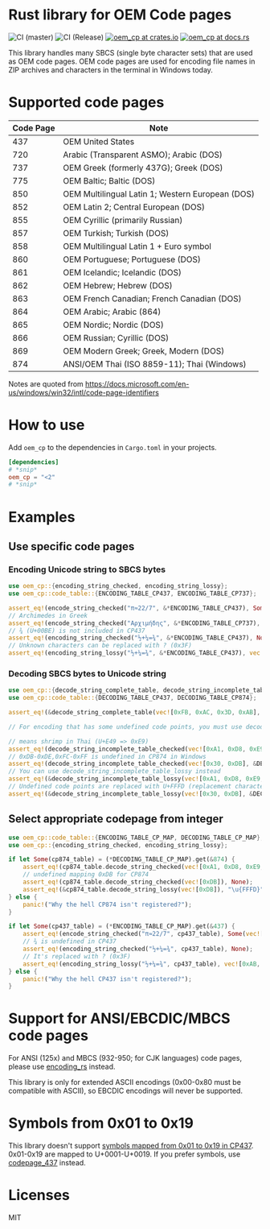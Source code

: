 # Rust library for OEM Code pages

![CI (master)](<https://github.com/tats-u/rust-oem-cp/workflows/CI%20(master)/badge.svg>)
![CI (Release)](<https://github.com/tats-u/rust-oem-cp/workflows/CI%20(Release)/badge.svg>)
[![oem_cp at crates.io](https://img.shields.io/crates/v/oem_cp.svg)](https://crates.io/crates/oem_cp)
[![oem_cp at docs.rs](https://docs.rs/oem_cp/badge.svg)](https://docs.rs/oem_cp)

This library handles many SBCS (single byte character sets) that are used as OEM code pages. OEM code pages are used for encoding file names in ZIP archives and characters in the terminal in Windows today.

# Supported code pages

| Code Page | Note                                             |
| --------- | ------------------------------------------------ |
| 437       | OEM United States                                |
| 720       | Arabic (Transparent ASMO); Arabic (DOS)          |
| 737       | OEM Greek (formerly 437G); Greek (DOS)           |
| 775       | OEM Baltic; Baltic (DOS)                         |
| 850       | OEM Multilingual Latin 1; Western European (DOS) |
| 852       | OEM Latin 2; Central European (DOS)              |
| 855       | OEM Cyrillic (primarily Russian)                 |
| 857       | OEM Turkish; Turkish (DOS)                       |
| 858       | OEM Multilingual Latin 1 + Euro symbol           |
| 860       | OEM Portuguese; Portuguese (DOS)                 |
| 861       | OEM Icelandic; Icelandic (DOS)                   |
| 862       | OEM Hebrew; Hebrew (DOS)                         |
| 863       | OEM French Canadian; French Canadian (DOS)       |
| 864       | OEM Arabic; Arabic (864)                         |
| 865       | OEM Nordic; Nordic (DOS)                         |
| 866       | OEM Russian; Cyrillic (DOS)                      |
| 869       | OEM Modern Greek; Greek, Modern (DOS)            |
| 874       | ANSI/OEM Thai (ISO 8859-11); Thai (Windows)      |

Notes are quoted from https://docs.microsoft.com/en-us/windows/win32/intl/code-page-identifiers

# How to use

Add `oem_cp` to the dependencies in `Cargo.toml` in your projects.

```toml
[dependencies]
# *snip*
oem_cp = "<2"
# *snip*
```

# Examples

## Use specific code pages

### Encoding Unicode string to SBCS bytes

```rust
use oem_cp::{encoding_string_checked, encoding_string_lossy};
use oem_cp::code_table::{ENCODING_TABLE_CP437, ENCODING_TABLE_CP737};

assert_eq!(encode_string_checked("π≈22/7", &*ENCODING_TABLE_CP437), Some(vec![0xE3, 0xF7, 0x32, 0x32, 0x2F, 0x37]));
// Archimedes in Greek
assert_eq!(encode_string_checked("Αρχιμήδης", &*ENCODING_TABLE_CP737), Some(vec![0x80, 0xA8, 0xAE, 0xA0, 0xA3, 0xE3, 0x9B, 0x9E, 0xAA]));
// ¾ (U+00BE) is not included in CP437
assert_eq!(encoding_string_checked("½+¼=¾", &*ENCODING_TABLE_CP437), None);
// Unknown characters can be replaced with ? (0x3F)
assert_eq!(encoding_string_lossy("½+¼=¾", &*ENCODING_TABLE_CP437), vec![0xAB, 0x2B, 0xAC, 0x3D, 0x3F]);
```

### Decoding SBCS bytes to Unicode string

```rust
use oem_cp::{decode_string_complete_table, decode_string_incomplete_table_checked, decode_string_incomplete_table_lossy};
use oem_cp::code_table::{DECODING_TABLE_CP437, DECODING_TABLE_CP874};

assert_eq!(&decode_string_complete_table(vec![0xFB, 0xAC, 0x3D, 0xAB], &DECODING_TABLE_CP437), "√¼=½");

// For encoding that has some undefined code points, you must use decode_string_incomplete_table_{checked,lossy} instead of decode_string_complete_table

// means shrimp in Thai (U+E49 => 0xE9)
assert_eq!(decode_string_incomplete_table_checked(vec![0xA1, 0xD8, 0xE9, 0xA7], &DECODING_TABLE_CP874), Some("กุ้ง".to_string()));
// 0xDB-0xDE,0xFC-0xFF is undefined in CP874 in Windows
assert_eq!(decode_string_incomplete_table_checked(vec![0x30, 0xDB], &DECODING_TABLE_CP874), None);
// You can use decode_string_incomplete_table_lossy instead
assert_eq!(&decode_string_incomplete_table_lossy(vec![0xA1, 0xD8, 0xE9, 0xA7], &DECODING_TABLE_CP874), "กุ้ง");
// Undefined code points are replaced with U+FFFD (replacement character)
assert_eq!(&decode_string_incomplete_table_lossy(vec![0x30, 0xDB], &DECODING_TABLE_CP874), "0\u{FFFD}");
```

## Select appropriate codepage from integer

```rust
use oem_cp::code_table::{ENCODING_TABLE_CP_MAP, DECODING_TABLE_CP_MAP};
use oem_cp::{encoding_string_checked, encoding_string_lossy};

if let Some(cp874_table) = (*DECODING_TABLE_CP_MAP).get(&874) {
    assert_eq!(cp874_table.decode_string_checked(vec![0xA1, 0xD8, 0xE9, 0xA7]), Some("กุ้ง".to_string()));
    // undefined mapping 0xDB for CP874
    assert_eq!(cp874_table.decode_string_checked(vec![0xDB]), None);
    assert_eq!(&cp874_table.decode_string_lossy(vec![0xDB]), "\u{FFFD}");
} else {
    panic!("Why the hell CP874 isn't registered?");
}

if let Some(cp437_table) = (*ENCODING_TABLE_CP_MAP).get(&437) {
    assert_eq!(encode_string_checked("π≈22/7", cp437_table), Some(vec![0xE3, 0xF7, 0x32, 0x32, 0x2F, 0x37]));
    // ¾ is undefined in CP437
    assert_eq!(encoding_string_checked("½+¼=¾", cp437_table), None);
    // It's replaced with ? (0x3F)
    assert_eq!(encoding_string_lossy("½+¼=¾", cp437_table), vec![0xAB, 0x2B, 0xAC, 0x3D, 0x3F]);
} else {
    panic!("Why the hell CP437 isn't registered?");
}
```

# Support for ANSI/EBCDIC/MBCS code pages

For ANSI (125x) and MBCS (932-950; for CJK languages) code pages, please use [encoding_rs](https://github.com/hsivonen/encoding_rs) instead.

This library is only for extended ASCII encodings (0x00-0x80 must be compatible with ASCII), so EBCDIC encodings will never be supported.

# Symbols from 0x01 to 0x19

This library doesn't support [symbols mapped from 0x01 to 0x19 in CP437](https://en.wikipedia.org/wiki/Code_page_437). 0x01-0x19 are mapped to U+0001-U+0019. If you prefer symbols, use [codepage_437](https://github.com/nabijaczleweli/codepage-437) instead.

# Licenses

MIT
